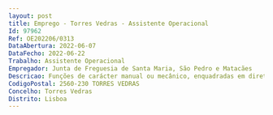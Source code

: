 ```yaml
--- 
layout: post
title: Emprego - Torres Vedras - Assistente Operacional
Id: 97962
Ref: OE202206/0313
DataAbertura: 2022-06-07
DataFecho: 2022-06-22
Trabalho: Assistente Operacional
Empregador: Junta de Freguesia de Santa Maria, São Pedro e Matacães
Descricao: Funções de carácter manual ou mecânico, enquadradas em diretivas gerais bem definidas e com graus de complexidades variáveis. responsabilidade pelos equipamentos sob sua guarda e pela sua correta utilização. Executa funções específicas intrínsecas à função de cantoneiro de limpeza.
CodigoPostal: 2560-230 TORRES VEDRAS
Concelho: Torres Vedras
Distrito: Lisboa
--- 
```

